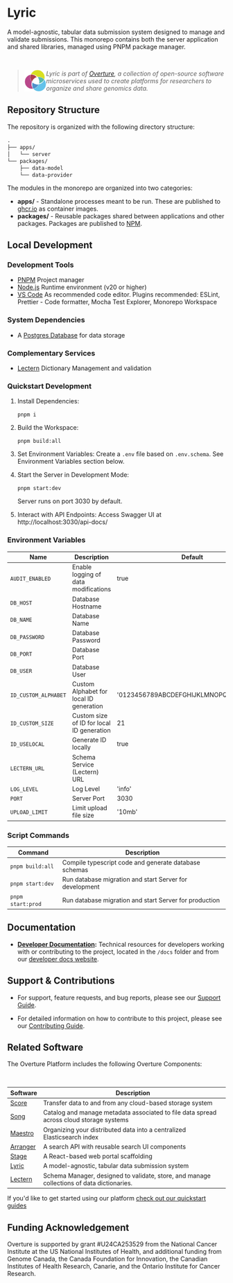 # Lyric

A model-agnostic, tabular data submission system designed to manage and validate submissions. This monorepo contains both the server application and shared libraries, managed using PNPM package manager.

</br>

> 
> <div>
> <img align="left" src="ov-logo.png" height="50"/>
> </div>
> 
> *Lyric is part of [Overture](https://www.overture.bio/), a collection of open-source software microservices used to create platforms for researchers to organize and share genomics data.*
> 
> 

## Repository Structure

The repository is organized with the following directory structure:

```
.
├── apps/
│   └── server
└── packages/
    ├── data-model
    └── data-provider
```

The modules in the monorepo are organized into two categories:

- __apps/__ - Standalone processes meant to be run. These are published to [ghcr.io](https://ghcr.io) as container images.
- __packages/__ - Reusable packages shared between applications and other packages. Packages are published to [NPM](https://npmjs.com).

## Local Development

### Development Tools

- [PNPM](https://pnpm.io/) Project manager
- [Node.js](https://nodejs.org/en) Runtime environment (v20 or higher)
- [VS Code](https://code.visualstudio.com/) As recommended code editor. Plugins recommended: ESLint, Prettier - Code formatter, Mocha Test Explorer, Monorepo Workspace

### System Dependencies

- A [Postgres Database](https://www.postgresql.org/) for data storage

### Complementary Services

- [Lectern](https://github.com/overture-stack/lectern) Dictionary Management and validation

### Quickstart Development

1. Install Dependencies:
   ```
   pnpm i
   ```

2. Build the Workspace:
   ```
   pnpm build:all
   ```

3. Set Environment Variables:
   Create a `.env` file based on `.env.schema`. See Environment Variables section below.

4. Start the Server in Development Mode:
   ```
   pnpm start:dev
   ```
   Server runs on port 3030 by default.

5. Interact with API Endpoints:
   Access Swagger UI at http://localhost:3030/api-docs/

### Environment Variables

| Name | Description | Default |
|------|-------------|---------|
| `AUDIT_ENABLED` | Enable logging of data modifications | true |
| `DB_HOST` | Database Hostname | |
| `DB_NAME` | Database Name | |
| `DB_PASSWORD` | Database Password | |
| `DB_PORT` | Database Port | |
| `DB_USER` | Database User | |
| `ID_CUSTOM_ALPHABET` | Custom Alphabet for local ID generation | '0123456789ABCDEFGHIJKLMNOPQRSTUVWXYZ' |
| `ID_CUSTOM_SIZE` | Custom size of ID for local ID generation | 21 |
| `ID_USELOCAL` | Generate ID locally | true |
| `LECTERN_URL` | Schema Service (Lectern) URL | |
| `LOG_LEVEL` | Log Level | 'info' |
| `PORT` | Server Port | 3030 |
| `UPLOAD_LIMIT` | Limit upload file size | '10mb' |

### Script Commands

| Command | Description |
|---------|-------------|
| `pnpm build:all` | Compile typescript code and generate database schemas |
| `pnpm start:dev` | Run database migration and start Server for development |
| `pnpm start:prod` | Run database migration and start Server for production |

## Documentation

- **[Developer Documentation](https://main--overturedev.netlify.app/docs/under-development/lyric/):** Technical resources for developers working with or contributing to the project, located in the `/docs` folder and from our [developer docs website](https://main--overturedev.netlify.app/docs/under-development/lyric/).

## Support & Contributions

- For support, feature requests, and bug reports, please see our [Support Guide](https://main--overturedev.netlify.app/community/support).

- For detailed information on how to contribute to this project, please see our [Contributing Guide](https://main--overturedev.netlify.app/docs/contribution).

## Related Software 

The Overture Platform includes the following Overture Components:

</br>

|Software|Description|
|---|---|
|[Score](https://github.com/overture-stack/score/)| Transfer data to and from any cloud-based storage system |
|[Song](https://github.com/overture-stack/song/)| Catalog and manage metadata associated to file data spread across cloud storage systems |
|[Maestro](https://github.com/overture-stack/maestro/)| Organizing your distributed data into a centralized Elasticsearch index |
|[Arranger](https://github.com/overture-stack/arranger/)| A search API with reusable search UI components |
|[Stage](https://github.com/overture-stack/stage)| A React-based web portal scaffolding |
|[Lyric](https://github.com/overture-stack/lyric)| A model-agnostic, tabular data submission system |
|[Lectern](https://github.com/overture-stack/lectern)| Schema Manager, designed to validate, store, and manage collections of data dictionaries.  |

If you'd like to get started using our platform [check out our quickstart guides](https://main--overturedev.netlify.app/guides/getting-started)

## Funding Acknowledgement

Overture is supported by grant #U24CA253529 from the National Cancer Institute at the US National Institutes of Health, and additional funding from Genome Canada, the Canada Foundation for Innovation, the Canadian Institutes of Health Research, Canarie, and the Ontario Institute for Cancer Research.

